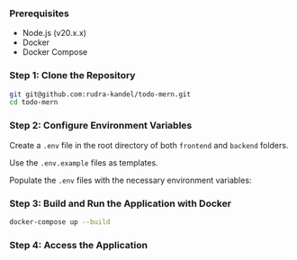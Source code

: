 
### Prerequisites

- Node.js (v20.x.x)
- Docker
- Docker Compose

### Step 1: Clone the Repository

```bash
git git@github.com:rudra-kandel/todo-mern.git
cd todo-mern
```

### Step 2: Configure Environment Variables

Create a `.env` file in the root directory of both `frontend` and `backend` folders.

Use the `.env.example` files as templates.

Populate the `.env` files with the necessary environment variables:

### Step 3: Build and Run the Application with Docker

```bash
docker-compose up --build
```

### Step 4: Access the Application
